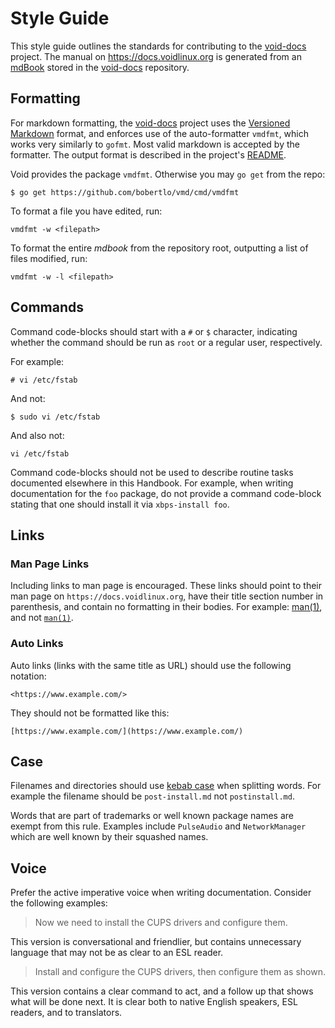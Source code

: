 # Style Guide

This style guide outlines the standards for contributing to the
[void-docs](https://github.com/void-linux/void-docs/) project. The manual on
<https://docs.voidlinux.org> is generated from an
[mdBook](https://rust-lang-nursery.github.io/mdBook/) stored in the
[void-docs](https://github.com/void-linux/void-docs/) repository.

## Formatting

For markdown formatting, the
[void-docs](https://github.com/void-linux/void-docs/) project uses the
[Versioned Markdown](https://github.com/bobertlo/vmd) format, and enforces use
of the auto-formatter `vmdfmt`, which works very similarly to `gofmt`. Most
valid markdown is accepted by the formatter. The output format is described in
the project's [README](https://github.com/bobertlo/vmd/blob/master/README.md).

Void provides the package `vmdfmt`. Otherwise you may `go get` from the repo:

```
$ go get https://github.com/bobertlo/vmd/cmd/vmdfmt
```

To format a file you have edited, run:

```
vmdfmt -w <filepath>
```

To format the entire *mdbook* from the repository root, outputting a list of
files modified, run:

```
vmdfmt -w -l <filepath>
```

## Commands

Command code-blocks should start with a `#` or `$` character, indicating whether
the command should be run as `root` or a regular user, respectively.

For example:

```
# vi /etc/fstab
```

And not:

```
$ sudo vi /etc/fstab
```

And also not:

```
vi /etc/fstab
```

Command code-blocks should not be used to describe routine tasks documented
elsewhere in this Handbook. For example, when writing documentation for the
`foo` package, do not provide a command code-block stating that one should
install it via `xbps-install foo`.

## Links

### Man Page Links

Including links to man page is encouraged. These links should point to their man
page on `https://docs.voidlinux.org`, have their title section number in
parenthesis, and contain no formatting in their bodies. For example:
[man(1)](https://man.voidlinux.org/man.1), and not
[`man(1)`](https://man.voidlinux.org/man.1).

### Auto Links

Auto links (links with the same title as URL) should use the following notation:

```
<https://www.example.com/>
```

They should not be formatted like this:

```
[https://www.example.com/](https://www.example.com/)
```

## Case

Filenames and directories should use [kebab
case](https://en.wikipedia.org/wiki/Kebab_case) when splitting words. For
example the filename should be `post-install.md` not `postinstall.md`.

Words that are part of trademarks or well known package names are exempt from
this rule. Examples include `PulseAudio` and `NetworkManager` which are well
known by their squashed names.

## Voice

Prefer the active imperative voice when writing documentation. Consider the
following examples:

> Now we need to install the CUPS drivers and configure them.

This version is conversational and friendlier, but contains unnecessary language
that may not be as clear to an ESL reader.

> Install and configure the CUPS drivers, then configure them as shown.

This version contains a clear command to act, and a follow up that shows what
will be done next. It is clear both to native English speakers, ESL readers, and
to translators.
